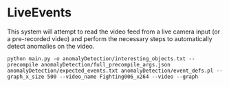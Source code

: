 # LiveEvents

This system will attempt to read the video feed from a live camera input (or a pre-recorded video) and perform the necessary steps to automatically detect anomalies on the video.

``python main.py -o anomalyDetection/interesting_objects.txt --precompile anomalyDetection/full_precompile_args.json anomalyDetection/expected_events.txt anomalyDetection/event_defs.pl --graph_x_size 500 --video_name Fighting006_x264 --video --graph``
